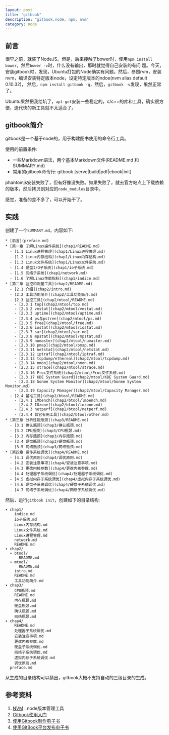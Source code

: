 ```yaml
---
layout: post
title: "gitbook"
description: "gitbook,node, npm, nvm"
category: node
---
```


## 前言

很早之前，就装了NodeJS。但是，后来接触了bower时，使用`npm install bower`，然后`bower -v`时，什么没有输出，那时就觉得自己安装的有问
题。今天，安装gitbook时，发现，Ubuntu打包的Node确实有问题。然后，参照rvm，安装nvm，编译安装特定版本node，设定特定版本的ndoe(nvm alias default 0.10.32)，
然后，`npm install gitbook -g`，然后，`gitbook -v`发现，果然正常了。

Ubuntu果然把我给坑了，`apt-get`安装一些稳定的，c/c++的库和工具，确实很方便，迭代快的新工具就不太适合了。

## gitbook简介

gitbook是一个基于node的，用于构建图书使用的命令行工具。

使用的前置条件: 

* 一些Markdown语法，两个基本Markdown文件(README.md 和 SUMMARY.md)
* 常用的gitbook命令行: gitbook [serve|build|pdf|ebook|init]

phantomjs安装失败了，但有好像没失败。如果失败了，就去官方站点上下载依赖的版本，然后拷贝到对应的`node_modules`目录中。

感觉，准备的差不多了，可以开始干了。

## 实践

创建了一个`SUMMARY.md`，内容如下:

```
* [前言](preface.md)
* [第一章 了解Linux操作系统](chap1/README.md)
  - [1.1 Linux进程管理](chap1/Linux进程管理.md)
  - [1.2 Linux内存结构](chap1/Linux内存结构.md)
  - [1.3 Linux文件系统](chap1/Linux文件系统.md)
  - [1.4 硬盘I/O子系统](chap1/io子系统.md)
  - [1.5 网络子系统](chap1/network.md)
  - [1.6 了解Linux性能指标](chap1/indice.md)
* [第二章 监控和测量工具](chap2/README.md)
  - [2.1 介绍](chap2/intro.md)
  - [2.2 工具功能简介](chap2/工具功能简介.md)
  - [2.3 监控工具](chap2/mtool/README.md)
    - [2.3.1 top](chap2/mtool/top.md)
    - [2.3.2 vmstat](chap2/mtool/vmstat.md)
    - [2.3.3 uptime](chap2/mtool/uptime.md)
    - [2.3.4 ps与pstree](chap2/mtool/ps.md)
    - [2.3.5 free](chap2/mtool/free.md)
    - [2.3.6 iostat](chap2/mtool/iostat.md)
    - [2.3.7 sar](chap2/mtool/sar.md)
    - [2.3.8 mpstat](chap2/mtool/mpstat.md)
    - [2.3.9 numaster](chap2/mtool/numaster.md)
    - [2.3.10 pmap](chap2/mtool/pmap.md)
    - [2.3.11 netstat](chap2/mtool/netstat.md)
    - [2.3.12 iptraf](chap2/mtool/iptraf.md)
    - [2.3.13 tcpdump/ethereal](chap2/mtool/tcpdump.md)
    - [2.3.14 nmon](chap2/mtool/nmon.md)
    - [2.3.15 strace](chap2/mtool/strace.md)
    - [2.3.16 Proc文件系统](chap2/mtool/Proc文件系统.md)
    - [2.3.17 KDE System Guard](chap2/mtool/KDE System Guard.md)
    - [2.3.18 Gonme System Monitor](chap2/mtool/Gonme System Monitor.md)
    - [2.3.19 Capacity Manager](chap2/mtool/Capacity Manager.md)
  - [2.4 基准工具](chap2/btool/README.md)
    - [2.4.1 LMbench](chap2/btool/lmbench.md)
    - [2.4.2 IOzone](chap2/btool/iozone.md)
    - [2.4.3 netperf](chap2/btool/netperf.md)
    - [2.4.4 其它有用工具](chap2/btool/other.md)
* [第三章 分析性能瓶颈](chap3/README.md)
  - [3.1 确认瓶颈](chap3/确认瓶颈.md)
  - [3.2 CPU瓶颈](chap3/CPU瓶颈.md)
  - [3.3 内存瓶颈](chap3/内存瓶颈.md)
  - [3.4 硬盘瓶颈](chap3/硬盘瓶颈.md)
  - [3.5 网络瓶颈](chap3/网络瓶颈.md)
* [第四章 操作系统调优](chap4/README.md)
  - [4.1 调优原则](chap4/调优原则.md)
  - [4.2 安装注意事项](chap4/安装注意事项.md)
  - [4.3 更改内核参数](chap4/更改内核参数.md)
  - [4.4 处理器子系统调优](chap4/处理器子系统调优.md)
  - [4.5 虚拟内存子系统调优](chap4/虚拟内存子系统调优.md)
  - [4.6 硬盘子系统调优](chap4/硬盘子系统调优.md)
  - [4.7 网络子系统调优](chap4/网络子系统调优.md)
```

然后，运行`gitbook init`，创建如下的目录结构: 

```
▾ chap1/
    indice.md
    io子系统.md
    Linux内存结构.md
    Linux文件系统.md
    Linux进程管理.md
    network.md
    README.md
▾ chap2/
  ▾ btool/
      README.md
  ▾ mtool/
      README.md
    intro.md
    README.md
    工具功能简介.md
▾ chap3/
    CPU瓶颈.md
    README.md
    内存瓶颈.md
    硬盘瓶颈.md
    确认瓶颈.md
    网络瓶颈.md
▾ chap4/
    README.md
    处理器子系统调优.md
    安装注意事项.md
    更改内核参数.md
    硬盘子系统调优.md
    网络子系统调优.md
    虚拟内存子系统调优.md
    调优原则.md
  preface.md
```

从生成的目录结构可以猜出，gitbook大概不支持自动的三级目录的生成。

## 参考资料

1. [NVM](https://github.com/creationix/nvm) : node版本管理工具
2. [Gitbook使用入门](http://gitbook-zh.wanqingwong.com/)
3. [使用Gitbook制作电子书](http://www.ituring.com.cn/article/127645)
4. [使用GitBook平台发布电子书](http://www.ituring.com.cn/article/127744)
